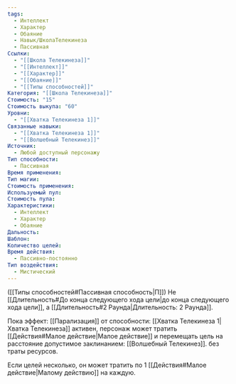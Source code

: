```yaml
---
tags:
  - Интеллект
  - Характер
  - Обаяние
  - Навык/ШколаТелекинеза
  - Пассивная
Ссылки:
  - "[[Школа Телекинеза]]"
  - "[[Интеллект]]"
  - "[[Характер]]"
  - "[[Обаяние]]"
  - "[[Типы способностей]]"
Категория: "[[Школа Телекинеза]]"
Стоимость: "15"
Стоимость выкупа: "60"
Уровни:
  - "[[Хватка Телекинеза 1]]"
Связанные навыки:
  - "[[Хватка Телекинеза 1]]"
  - "[[Волшебный Телекинез]]"
Источник:
  - Любой доступный персонажу
Тип способности:
  - Пассивная
Время применения: 
Тип магии: 
Стоимость применения: 
Используемый пул: 
Стоимость пула: 
Характеристики:
  - Интеллект
  - Характер
  - Обаяние
Дальность: 
Шаблон: 
Количество целей: 
Время действия:
  - Пассивно-постоянно
Тип воздействия:
  - Мистический
---
```

([[Типы способностей#Пассивная способность|П]]) Не [[Длительность#До конца следующего хода цели|до конца следующего хода цели]], а [[Длительность#2 Раунда|Длительность: 2 Раунда]]. 

Пока эффект: [[Парализация]] от способности: [[Хватка Телекинеза 1|Хватка Телекинеза]] активен, персонаж может тратить [[Действия#Малое действие|Малое действие]] и перемещать цель на расстояние допустимое заклинанием: [[Волшебный Телекинез]].  без траты ресурсов. 

Если целей несколько, он может тратить по 1 [[Действия#Малое действие|Малому действию]] на каждую. 